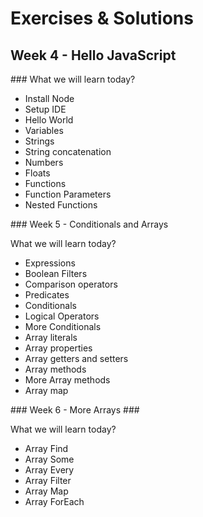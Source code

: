 # Exercises & Solutions

## Week 4 - Hello JavaScript

### What we will learn today?

-  Install Node
-  Setup IDE
-  Hello World
-  Variables
-  Strings
-  String concatenation
-  Numbers
-  Floats
-  Functions
-  Function Parameters
-  Nested Functions


### Week 5 - Conditionals and Arrays

What we will learn today?

-  Expressions
-  Boolean Filters
-  Comparison operators
-  Predicates
-  Conditionals
-  Logical Operators
-  More Conditionals
-  Array literals
-  Array properties
-  Array getters and setters
-  Array methods
-  More Array methods
-  Array map

### Week 6 - More Arrays ###

What we will learn today?

-  Array Find
-  Array Some
-  Array Every
-  Array Filter
-  Array Map
-  Array ForEach
